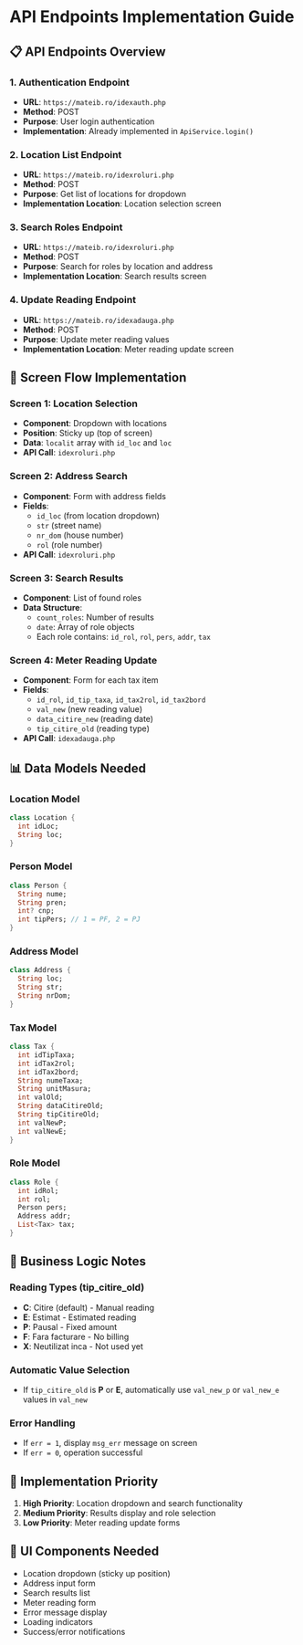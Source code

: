 # API Endpoints Implementation Guide

## 📋 **API Endpoints Overview**

### **1. Authentication Endpoint**
- **URL**: `https://mateib.ro/idexauth.php`
- **Method**: POST
- **Purpose**: User login authentication
- **Implementation**: Already implemented in `ApiService.login()`

### **2. Location List Endpoint**
- **URL**: `https://mateib.ro/idexroluri.php`
- **Method**: POST
- **Purpose**: Get list of locations for dropdown
- **Implementation Location**: Location selection screen

### **3. Search Roles Endpoint**
- **URL**: `https://mateib.ro/idexroluri.php`
- **Method**: POST
- **Purpose**: Search for roles by location and address
- **Implementation Location**: Search results screen

### **4. Update Reading Endpoint**
- **URL**: `https://mateib.ro/idexadauga.php`
- **Method**: POST
- **Purpose**: Update meter reading values
- **Implementation Location**: Meter reading update screen

## 🎯 **Screen Flow Implementation**

### **Screen 1: Location Selection**
- **Component**: Dropdown with locations
- **Position**: Sticky up (top of screen)
- **Data**: `localit` array with `id_loc` and `loc`
- **API Call**: `idexroluri.php`

### **Screen 2: Address Search**
- **Component**: Form with address fields
- **Fields**: 
  - `id_loc` (from location dropdown)
  - `str` (street name)
  - `nr_dom` (house number)
  - `rol` (role number)
- **API Call**: `idexroluri.php`

### **Screen 3: Search Results**
- **Component**: List of found roles
- **Data Structure**:
  - `count_roles`: Number of results
  - `date`: Array of role objects
  - Each role contains: `id_rol`, `rol`, `pers`, `addr`, `tax`

### **Screen 4: Meter Reading Update**
- **Component**: Form for each tax item
- **Fields**:
  - `id_rol`, `id_tip_taxa`, `id_tax2rol`, `id_tax2bord`
  - `val_new` (new reading value)
  - `data_citire_new` (reading date)
  - `tip_citire_old` (reading type)
- **API Call**: `idexadauga.php`

## 📊 **Data Models Needed**

### **Location Model**
```dart
class Location {
  int idLoc;
  String loc;
}
```

### **Person Model**
```dart
class Person {
  String nume;
  String pren;
  int? cnp;
  int tipPers; // 1 = PF, 2 = PJ
}
```

### **Address Model**
```dart
class Address {
  String loc;
  String str;
  String nrDom;
}
```

### **Tax Model**
```dart
class Tax {
  int idTipTaxa;
  int idTax2rol;
  int idTax2bord;
  String numeTaxa;
  String unitMasura;
  int valOld;
  String dataCitireOld;
  String tipCitireOld;
  int valNewP;
  int valNewE;
}
```

### **Role Model**
```dart
class Role {
  int idRol;
  int rol;
  Person pers;
  Address addr;
  List<Tax> tax;
}
```

## 🔧 **Business Logic Notes**

### **Reading Types (tip_citire_old)**
- **C**: Citire (default) - Manual reading
- **E**: Estimat - Estimated reading
- **P**: Pausal - Fixed amount
- **F**: Fara facturare - No billing
- **X**: Neutilizat inca - Not used yet

### **Automatic Value Selection**
- If `tip_citire_old` is **P** or **E**, automatically use `val_new_p` or `val_new_e` values in `val_new`

### **Error Handling**
- If `err = 1`, display `msg_err` message on screen
- If `err = 0`, operation successful

## 🚀 **Implementation Priority**

1. **High Priority**: Location dropdown and search functionality
2. **Medium Priority**: Results display and role selection
3. **Low Priority**: Meter reading update forms

## 📱 **UI Components Needed**

- Location dropdown (sticky up position)
- Address input form
- Search results list
- Meter reading form
- Error message display
- Loading indicators
- Success/error notifications
